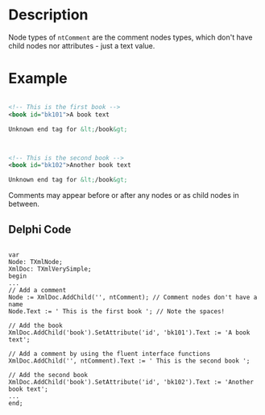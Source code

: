 # Description #

Node types of `ntComment` are the comment nodes types, which don't have child nodes nor attributes - just a text value.


# Example #

```xml

<!-- This is the first book -->
<book id="bk101">A book text

Unknown end tag for &lt;/book&gt;



<!-- This is the second book -->
<book id="bk102">Another book text

Unknown end tag for &lt;/book&gt;


```

Comments may appear before or after any nodes or as child nodes in between.

## Delphi Code ##
```delphi

var
Node: TXmlNode;
XmlDoc: TXmlVerySimple;
begin
...
// Add a comment
Node := XmlDoc.AddChild('', ntComment); // Comment nodes don't have a name
Node.Text := ' This is the first book '; // Note the spaces!

// Add the book
XmlDoc.AddChild('book').SetAttribute('id', 'bk101').Text := 'A book text';

// Add a comment by using the fluent interface functions
XmlDoc.AddChild('', ntComment).Text := ' This is the second book ';

// Add the second book
XmlDoc.AddChild('book').SetAttribute('id', 'bk102').Text := 'Another book text';
...
end;
```